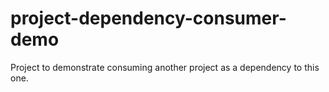 # project-dependency-consumer-demo
Project to demonstrate consuming another project as a dependency to this one.
